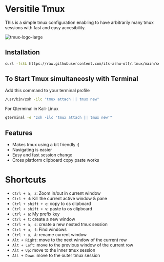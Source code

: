 # Versitile Tmux
This is a simple tmux configuration enabling to have arbitrarily many tmux sessions with fast and easy accesibility.

![tmux-logo-large](https://github.com/its-ashu-otf/.Tmux/assets/85825366/602ebf43-2f0e-45e0-bd4d-1245823223fa)

## Installation

```bash
curl -fsSL https://raw.githubusercontent.com/its-ashu-otf/.tmux/main/setup_tmux.sh | bash
```

## To Start Tmux simultaneosly with Terminal

Add this command to your terminal profile 

```bash
/usr/bin/zsh -ilc "tmux attach || tmux new"
```
For Qterminal in Kali-Linux

```bash
qterminal -e "zsh -ilc 'tmux attach || tmux new'"
```

## Features

- Makes tmux using a bit friendly :)
- Navigating is easier
- Easy and fast session change
- Cross platform clipboard copy paste works


# Shortcuts

* `Ctrl + a, z`: Zoom in/out in current window
* `Ctrl + d`: Kill the current active window & pane
* `Ctrl + shift + c`: copy to os clipboard
* `Ctrl + shift + v`: paste to os clipboard
* `Ctrl + a`: My prefix key
* `Ctrl + t`: create a new window
* `Ctrl + a, s`: create a new nested tmux session
* `Ctrl + a, f`: Find windows
* `Ctrl + a, A`: rename current window
* `Alt + Right`: move to the next window of the current row
* `Alt + Left`: move to the previous window of the current row
* `Alt + Up`: move to the inner tmux session
* `Alt + Down`: move to the outer tmux session



